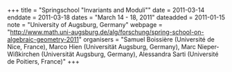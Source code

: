+++
title = "Springschool "Invariants and Moduli""
date = 2011-03-14
enddate = 2011-03-18
dates = "March 14 - 18, 2011"
dateadded = 2011-01-15
note = "University of Augsburg, Germany"
webpage = "http://www.math.uni-augsburg.de/alg/forschung/spring-school-on-algebraic-geometry-2011"
organisers = "Samuel Boissière (Université de Nice, France), Marco Hien (Universität Augsburg, Germany), Marc Nieper-Wißkirchen (Universität Augsburg, Germany), Alessandra Sarti (Université de Poitiers, France)"
+++
